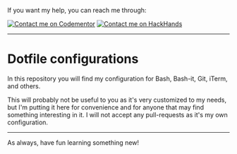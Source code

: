 If you want my help, you can reach me through:

[![Contact me on Codementor](https://cdn.codementor.io/badges/contact_me_github.svg)](https://www.codementor.io/otrenav) [![Contact me on HackHands](https://s32.postimg.org/tn6q32hut/hackhands.png)](https://hackhands.com/otrenav/)

---

# Dotfile configurations

In this repository you will find my configuration for Bash, Bash-it, Git, iTerm, and others.

This will probably not be useful to you as it's very customized to my needs, but I'm putting it here for convenience and for anyone that may find something interesting in it. I will not accept any pull-requests as it's my own configuration.

---

As always, have fun learning something new!
